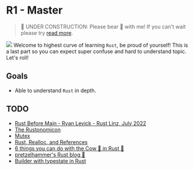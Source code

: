 # R1 - Master

> 🚧 UNDER CONSTRUCTION: Please bear 🧸 with me! If you can't wait please try [read more](../../bye.md).

![](/assets/kat.png) Welcome to highest curve of learning `Rust`, be proud of yourself!
This is a last part so you can expect super confuse and hard to understand topic. Let's roll!

## Goals

- Able to understand `Rust` in depth.

## TODO

- [Rust Before Main - Ryan Levick - Rust Linz, July 2022](https://www.youtube.com/watch?v=q8irLfXwaFM&t=1s)
- [The Rustonomicon](https://doc.rust-lang.org/nomicon/intro.html)
- [Mutex](https://fongyoong.github.io/easy_rust/Chapter_43.html)
- [Rust, Realloc, and References](https://osec.io/blog/reports/2022-12-09-rust-realloc-and-references/)
- [6 things you can do with the Cow 🐄 in Rust 🦀](https://dev.to/kgrech/6-things-you-can-do-with-the-cow-in-rust-4l55)
- [pretzelhammer's Rust blog 🦀](https://github.com/pretzelhammer/rust-blog/blob/master/posts)
- [Builder with typestate in Rust](https://www.greyblake.com/blog/builder-with-typestate-in-rust/)
